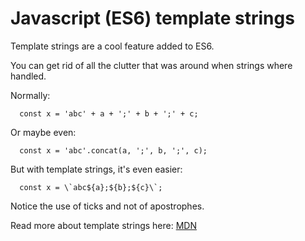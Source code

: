 # Javascript (ES6) template strings

Template strings are a cool feature added to ES6.

You can get rid of all the clutter that was around when strings where handled.

Normally:
```
  const x = 'abc' + a + ';' + b + ';' + c;
```

Or maybe even:
```
  const x = 'abc'.concat(a, ';', b, ';', c);
```

But with template strings, it's even easier:
```
  const x = \`abc${a};${b};${c}\`;
```

Notice the use of ticks and not of apostrophes.

Read more about template strings here: [MDN](https://developer.mozilla.org/de/docs/Web/JavaScript/Reference/template_strings)
